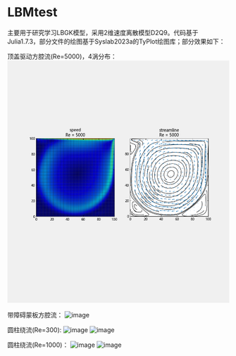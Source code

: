 # LBMtest
主要用于研究学习LBGK模型，采用2维速度离散模型D2Q9。代码基于Julia1.7.3，部分文件的绘图基于Syslab2023a的TyPlot绘图库；部分效果如下：

顶盖驱动方腔流(Re=5000)，4涡分布：
![image](https://github.com/Chalose/LBMtest/blob/main/figure/SquareCavity01.png)

带障碍蒙板方腔流：
![image](https://github.com/Chalose/LBMtest/blob/main/figure/SquareCavity02.gif)

圆柱绕流(Re=300):
![image](https://github.com/Chalose/LBMtest/blob/main/figure/re300heatmap.gif)
![image](https://github.com/Chalose/LBMtest/blob/main/figure/re300contour.gif)

圆柱绕流(Re=1000)：
![image](https://github.com/Chalose/LBMtest/blob/main/figure/re1000heatmap.gif)
![image](https://github.com/Chalose/LBMtest/blob/main/figure/re1000contour.gif)
